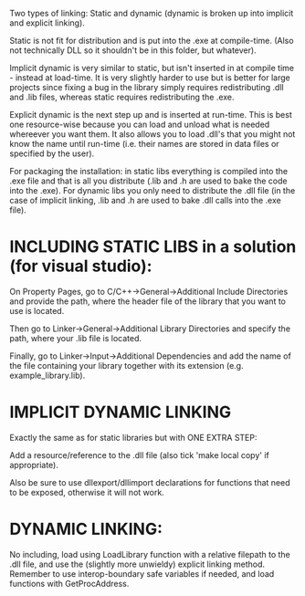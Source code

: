 Two types of linking: Static and dynamic (dynamic is broken up into implicit and explicit linking).

Static is not fit for distribution and is put into the .exe at compile-time. (Also not technically DLL so it shouldn't be in this folder, but whatever). 

Implicit dynamic is very similar to static, but isn't inserted in at compile time - instead at load-time. It is very slightly harder to use but is better for large projects since fixing a bug in the library simply requires redistributing .dll and .lib files, whereas static requires redistributing the .exe.

Explicit dynamic is the next step up and is inserted at run-time. This is best one resource-wise because you can load and unload what is needed whereever you want them. It also allows you to load .dll's that you might not know the name until run-time (i.e. their names are stored in data files or specified by the user).

For packaging the installation: in static libs everything is compiled into the .exe file and that is all you distribute (.lib and .h are used to bake the code into the .exe). For dynamic libs you only need to distribute the .dll file (in the case of implicit linking, .lib and .h are used to bake .dll calls into the .exe file).


# INCLUDING STATIC LIBS in a solution (for visual studio):

On Property Pages, go to C/C++->General->Additional Include Directories and provide the path, where the header file of the library that you want to use is located.

Then go to Linker->General->Additional Library Directories and specify the path, where your .lib file is located.

Finally, go to Linker->Input->Additional Dependencies and add the name of the file containing your library together with its extension (e.g. example_library.lib).

# IMPLICIT DYNAMIC LINKING

Exactly the same as for static libraries but with ONE EXTRA STEP:

Add a resource/reference to the .dll file (also tick 'make local copy' if appropriate).

Also be sure to use dllexport/dllimport declarations for functions that need to be exposed, otherwise it will not work.

# DYNAMIC LINKING: 

No including, load using LoadLibrary function with a relative filepath to the .dll file, and use the (slightly more unwieldy) explicit linking method. Remember to use interop-boundary safe variables if needed, and load functions with GetProcAddress.
